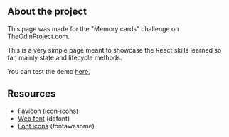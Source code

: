 ## About the project

This page was made for the "Memory cards" challenge on TheOdinProject.com.

This is a very simple page meant to showcase the React skills learned so far, mainly state and lifecycle methods.

You can test the demo [here.](https://github.com/Jgoldenusr/10.Memoria)

## Resources

- [Favicon](https://icon-icons.com) (icon-icons)
- [Web font](https://www.dafont.com/tenby-five.font) (dafont)
- [Font icons](https://fontawesome.com) (fontawesome)

